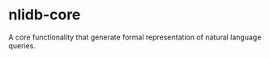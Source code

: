 nlidb-core
==========

A core functionality that generate formal representation of natural language queries.
